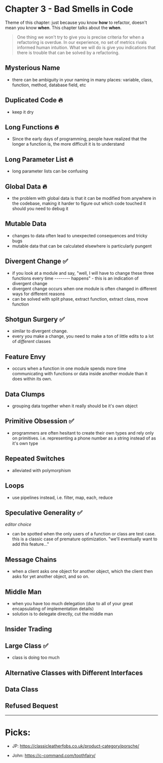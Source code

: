 # Chapter 3 - Bad Smells in Code

Theme of this chapter: just because you know **how** to refactor, doesn't mean you know **when**. This chapter talks about the **when**.

> One thing we won't try to give you is precise criteria for when a refactoring is overdue. In our experience, no set of metrics rivals informed human intuition. What we will do is give you indications that there is trouble that can be solved by a refactoring.

## Mysterious Name

- there can be ambiguity in your naming in many places: variable, class, function, method, database field, etc

## Duplicated Code 🔥

- keep it dry

## Long Functions 🔥

- Since the early days of programming, people have realized that the longer a function is, the more difficult it is to understand

## Long Parameter List 🔥

- long parameter lists can be confusing

## Global Data 🔥

- the problem with global data is that it can be modified from anywhere in the codebase, making it harder to figure out which code touched it should you need to debug it

## Mutable Data

- changes to data often lead to unexpected consequences and tricky bugs
- mutable data that can be calculated elsewhere is particularly pungent

## Divergent Change ✅

- if you look at a module and say, "well, I will have to change these three functions every time -------- happens" - this is an indication of divergent change
- divergent change occurs when one module is often changed in different ways for different reasons
- can be solved with split phase, extract function, extract class, move function

## Shotgun Surgery ✅

- similar to divergent change.
- every you make a change, you need to make a ton of little edits to a lot of _different_ classes

## Feature Envy

- occurs when a function in one module spends more time communicating with functions or data inside another module than it does within its own.

## Data Clumps

- grouping data together when it really should be it's own object

## Primitive Obsession ✅

- programmers are often hesitant to create their own types and rely only on primitives. i.e. representing a phone number as a string instead of as it's own type

## Repeated Switches

- alleviated with polymorphism

## Loops

- use pipelines instead, i.e. filter, map, each, reduce

## Speculative Generality ✅

_editor choice_

- can be spotted when the only users of a function or class are test case. this is a classic case of premature optimization. "we'll eventually want to add _this_ feature..."

## Message Chains

- when a client asks one object for another object, which the client then asks for yet another object, and so on.

## Middle Man

- when you have too much delegation (due to all of your great encapsulating of implementation details)
- solution is to delegate directly, cut the middle man

## Insider Trading

## Large Class ✅

- class is doing too much

## Alternative Classes with Different Interfaces

## Data Class

## Refused Bequest

---

# Picks:

- JP: https://classicleatherfobs.co.uk/product-category/porsche/

- John: https://c-command.com/toothfairy/
